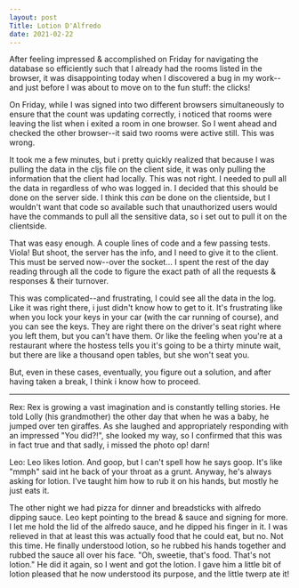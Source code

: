 ```yaml
---
layout: post
Title: Lotion D'Alfredo
date: 2021-02-22
---
```


After feeling impressed & accomplished on Friday for navigating the database so efficiently such that
I already had the rooms listed in the browser, it was disappointing today when I discovered a bug
in my work--and just before I was about to move on to the fun stuff: the clicks!  

On Friday, while I was signed into two different browsers simultaneously to ensure that the count
was updating correctly, i noticed that rooms were leaving the list when i exited a room in one browser.
So I went ahead and checked the other browser--it said two rooms were active still.  This was wrong.

It took me a few minutes, but i pretty quickly realized that because I was pulling the data in
the cljs file on the client side, it was only pulling the information that the client had locally.
This was not right.  I needed to pull all the data in regardless of who was logged in.  I decided
that this should be done on the server side.  I think this *can* be done on the clientside, but I wouldn't
want that code so available such that unauthorized users would have the commands to pull all the sensitive
data, so i set out to pull it on the clientside.  

That was easy enough.  A couple lines of code and a few passing tests.  Viola!  But shoot, the server has the
info, and I need to give it to the client.  This must be served now--over the socket...  I spent the rest of the day
reading through all the code to figure the exact path of all the requests & responses & their turnover.

This was complicated--and frustrating, I could see all the data in the log.  Like it was right there, i just didn't know
how to get to it.  It's frustrating like when you lock your keys in your car (with the car running of course), and
you can see the keys.  They are right there on the driver's seat right where you left them, but you can't have them.  Or like
the feeling when you're at a restaurant where the hostess tells you it's going to be a thirty minute wait, but there are
like a thousand open tables, but she won't seat you.  

But, even in these cases, eventually, you figure out a solution, and after having taken a break, I think i know how to proceed.

***

Rex:
Rex is growing a vast imagination and is constantly telling stories.  He told Lolly (his grandmother)
the other day that when he was a baby, he jumped over ten giraffes.  As she laughed and appropriately responding with an
 impressed "You did?!", she looked my way, so I confirmed that this was in fact true and that sadly, i missed the photo op!
 darn!

Leo:
Leo likes lotion.  And goop, but I can't spell how he says goop.  It's like "mmph" said int he back of your throat as a grunt.
Anyway, he's always asking for lotion.  I've taught him how to rub it on his hands, but mostly he just eats it.  

The other night we had pizza for dinner and breadsticks with alfredo dipping sauce.  Leo kept pointing to the bread & sauce
and signing for more.  I let me hold the lid of the alfredo sauce, and he dipped his finger in it.  I was relieved in that
at least this was actually food that he could eat, but no.  Not this time.  He finally understood lotion, so he rubbed his hands
together and rubbed the sauce all over his face.  "Oh, sweetie, that's food.  That's not lotion."  He did it again, so I went and
got the lotion.  I gave him a little bit of lotion pleased that he now understood its purpose, and the little twerp ate it!